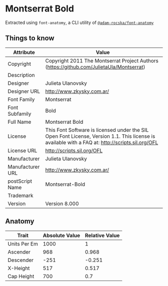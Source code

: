 # Montserrat Bold

Extracted using `font-anatomy`, a CLI utility of
[`@adam-rocska/font-anatomy`](https://github.com/adam-rocska/font-anatomy)

## Things to know

| Attribute        | Value                                                                                                                                            |
| ---------------- | ------------------------------------------------------------------------------------------------------------------------------------------------ |
| Copyright        | Copyright 2011 The Montserrat Project Authors (https://github.com/JulietaUla/Montserrat)                                                         |
| Description      |                                                                                                                                                  |
| Designer         | Julieta Ulanovsky                                                                                                                                |
| Designer URL     | http://www.zkysky.com.ar/                                                                                                                        |
| Font Family      | Montserrat                                                                                                                                       |
| Font Subfamily   | Bold                                                                                                                                             |
| Full Name        | Montserrat Bold                                                                                                                                  |
| License          | This Font Software is licensed under the SIL Open Font License, Version 1.1. This license is available with a FAQ at: http://scripts.sil.org/OFL |
| License URL      | http://scripts.sil.org/OFL                                                                                                                       |
| Manufacturer     | Julieta Ulanovsky                                                                                                                                |
| Manufacturer URL | http://www.zkysky.com.ar/                                                                                                                        |
| postScript Name  | Montserrat-Bold                                                                                                                                  |
| Trademark        |                                                                                                                                                  |
| Version          | Version 8.000                                                                                                                                    |

## Anatomy

| Trait        | Absolute Value | Relative Value |
| ------------ | -------------- | -------------- |
| Units Per Em | 1000           | 1              |
| Ascender     | 968            | 0.968          |
| Descender    | -251           | -0.251         |
| X-Height     | 517            | 0.517          |
| Cap Height   | 700            | 0.7            |
